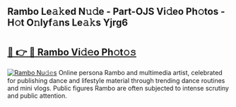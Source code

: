 ## Rambo Le𝚊𝚔ed N𝚞𝚍e - Part-OJS Vi𝚍eo Ph𝚘tos - H𝚘t O𝚗lyf𝚊ns Le𝚊𝚔s Yjrg6

# <h2><a href="http://hf390yg.feru.top/?c=Rambo">🔗 👉 🔴 Rambo Vi𝚍𝚎o Ph𝚘t𝚘𝚜</a></h2>

[![Rambo Nu𝚍𝚎s](https://i.imgur.com/0TWrTi3.gif)](http://hf390yg.feru.top/?c=Rambo)
Online persona Rambo and multimedia artist, celebrated for publishing dance and lifestyle material through trending dance routines and mini vlogs. Public figures Rambo are often subjected to intense scrutiny and public attention. 
